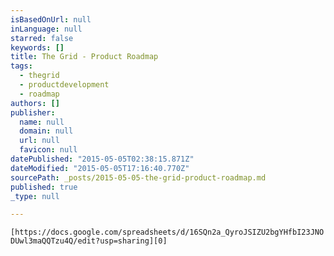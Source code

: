 ```yaml
---
isBasedOnUrl: null
inLanguage: null
starred: false
keywords: []
title: The Grid - Product Roadmap
tags:
  - thegrid
  - productdevelopment
  - roadmap
authors: []
publisher:
  name: null
  domain: null
  url: null
  favicon: null
datePublished: "2015-05-05T02:38:15.871Z"
dateModified: "2015-05-05T17:16:40.770Z"
sourcePath: _posts/2015-05-05-the-grid-product-roadmap.md
published: true
_type: null

---
```

`[https://docs.google.com/spreadsheets/d/16SQn2a_QyroJSIZU2bgYHfbI23JNODUwl3maQQTzu4Q/edit?usp=sharing][0]`

[0]: https://docs.google.com/spreadsheets/d/16SQn2a_QyroJSIZU2bgYHfbI23JNODUwl3maQQTzu4Q/edit?usp=sharing